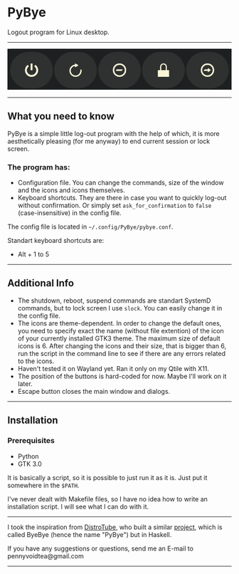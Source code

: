 # PyBye
Logout program for Linux desktop.
****
![Screenshot](/Screenshot/PyBye-window.png "App. window")
****
## What you need to know

PyBye is a simple little log-out program with the help of which, it is more aesthetically pleasing (for me anyway) to end current session or lock screen.

### The program has:

- Configuration file. You can change the commands, size of the window and the icons and icons themselves.
- Keyboard shortcuts. They are there in case you want to quickly log-out without confirmation. Or simply set `ask_for_confirmation` to `false` (case-insensitive) in the config file.

The config file is located in `~/.config/PyBye/pybye.conf`. 

Standart keyboard shortcuts are:
- Alt + 1 to 5

****

## Additional Info
* The shutdown, reboot, suspend commands are standart SystemD commands, but to lock screen I use `slock`. You can easily change it in the config file.
* The icons are theme-dependent. In order to change the default ones, you need to specify exact the name (without file extention) of the icon of your currently installed GTK3 theme. The maximum size of default icons is 6. After changing the icons and their size, that is bigger than 6, run the script in the command line to see if there are any errors related to the icons.
* Haven't tested it on Wayland yet. Ran it only on my Qtile with X11.
* The position of the buttons is hard-coded for now. Maybe I'll work on it later.
* Escape button closes the main window and dialogs.

****

## Installation

### Prerequisites
- Python
- GTK 3.0

It is basically a script, so it is possible to just run it as it is. Just put it somewhere in the `$PATH`. 
<p>I've never dealt with Makefile files, so I have no idea how to write an installation script. I will see what I can do with it.</p>

*****

I took the inspiration from [DistroTube](https://www.youtube.com/c/DistroTube "Derek Taylor's chanel"), who built a similar [project](https://gitlab.com/dwt1/byebye "ByeBye on GitLab"), which is called ByeBye (hence the name "PyBye") but in Haskell.

<p>If you have any suggestions or questions, send me an E-mail to pennyvoidtea@gmail.com </p>

*****